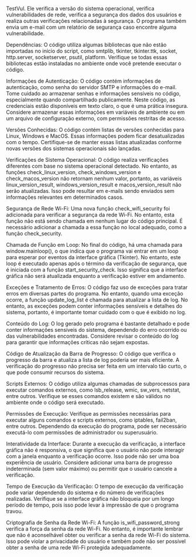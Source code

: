 TestVul.
Ele verifica a versão do sistema operacional, verifica vulnerabilidades de rede, verifica a segurança dos dados dos usuários e realiza outras verificações relacionadas à segurança. O programa também envia um e-mail com um relatório de segurança caso encontre alguma vulnerabilidade.

Dependências: O código utiliza algumas bibliotecas que não estão importadas no início do script, como smtplib, tkinter, tkinter.ttk, socket, http.server, socketserver, psutil, platform. Verifique se todas essas bibliotecas estão instaladas no ambiente onde você pretende executar o código.

Informações de Autenticação: O código contém informações de autenticação, como senha do servidor SMTP e informações do e-mail. Tome cuidado ao armazenar senhas e informações sensíveis no código, especialmente quando compartilhado publicamente. Neste código, as credenciais estão disponíveis em texto claro, o que é uma prática insegura. Considere armazenar essas informações em variáveis de ambiente ou em um arquivo de configuração externo, com permissões restritas de acesso.

Versões Conhecidas: O código contém listas de versões conhecidas para Linux, Windows e MacOS. Essas informações podem ficar desatualizadas com o tempo. Certifique-se de manter essas listas atualizadas conforme novas versões dos sistemas operacionais são lançadas.

Verificações de Sistema Operacional: O código realiza verificações diferentes com base no sistema operacional detectado. No entanto, as funções check_linux_version, check_windows_version e check_macos_version não retornam nenhum valor, portanto, as variáveis linux_version_result, windows_version_result e macos_version_result não serão atualizadas. Isso pode resultar em e-mails sendo enviados sem informações relevantes em determinados casos.

Segurança de Rede Wi-Fi: Uma nova função check_wifi_security foi adicionada para verificar a segurança da rede Wi-Fi. No entanto, esta função não está sendo chamada em nenhum lugar do código principal. É necessário adicionar a chamada a essa função no local adequado, como a função check_security.

Chamada de Função em Loop: No final do código, há uma chamada para window.mainloop(), o que indica que o programa vai entrar em um loop para esperar por eventos da interface gráfica (Tkinter). No entanto, este loop é executado apenas após o término da verificação de segurança, que é iniciada com a função start_security_check. Isso significa que a interface gráfica não será atualizada enquanto a verificação estiver em andamento.

Exceções e Tratamento de Erros: O código faz uso de exceções para tratar erros em diversas partes do programa. No entanto, quando uma exceção ocorre, a função update_log_list é chamada para atualizar a lista de log. No entanto, as exceções podem conter informações sensíveis e detalhes do sistema, portanto, é importante tomar cuidado com o que é exibido no log.

Conteúdo do Log: O log gerado pelo programa é bastante detalhado e pode conter informações sensíveis do sistema, dependendo do erro ocorrido ou das vulnerabilidades encontradas. Considere revisar o conteúdo do log para garantir que informações críticas não sejam expostas.

Código de Atualização da Barra de Progresso: O código que verifica o progresso da barra e atualiza a lista de log poderia ser mais eficiente. A verificação do progresso não precisa ser feita em um intervalo tão curto, o que pode consumir recursos do sistema.

Scripts Externos: O código utiliza algumas chamadas de subprocessos para executar comandos externos, como lsb_release, wmic, sw_vers, netstat, entre outros. Verifique se esses comandos existem e são válidos no ambiente onde o código será executado.

Permissões de Execução: Verifique as permissões necessárias para executar alguns comandos e scripts externos, como iptables, fail2ban, entre outros. Dependendo da execução do programa, pode ser necessário executá-lo com permissões de administrador ou superusuário.

Interatividade da Interface: Durante a execução da verificação, a interface gráfica não é responsiva, o que significa que o usuário não pode interagir com a janela enquanto a verificação ocorre. Isso pode não ser uma boa experiência de usuário. Considere adicionar uma barra de progresso indeterminada (sem valor máximo) ou permitir que o usuário cancele a verificação.

Tempo de Execução da Verificação: O tempo de execução da verificação pode variar dependendo do sistema e do número de verificações realizadas. Verifique se a interface gráfica não bloqueia por um longo período de tempo, pois isso pode levar à impressão de que o programa travou.

Criptografia de Senha da Rede Wi-Fi: A função is_wifi_password_strong verifica a força da senha da rede Wi-Fi. No entanto, é importante lembrar que não é aconselhável obter ou verificar a senha da rede Wi-Fi do sistema. Isso pode violar a privacidade do usuário e também pode não ser possível obter a senha de uma rede Wi-Fi protegida adequadamente.

